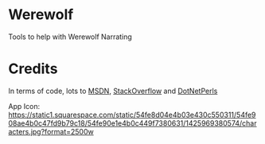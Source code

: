 # Werewolf
Tools to help with Werewolf Narrating

# Credits
In terms of code, lots to [MSDN](https://msdn.microsoft.com), [StackOverflow](https://stackoverflow.com) and [DotNetPerls](http://dotnetperls.com)

App Icon: <https://static1.squarespace.com/static/54fe8d04e4b03e430c550311/54fe908ae4b0c47fd9b79c18/54fe90e1e4b0c449f7380631/1425969380574/characters.jpg?format=2500w>
